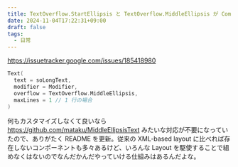 ```yaml
---
title: TextOverflow.StartEllipsis と TextOverflow.MiddleEllipsis が Compose 1.8.0-alpha02 からサポートされていた
date: 2024-11-04T17:22:31+09:00
draft: false
tags:
  - 日常
---
```


https://issuetracker.google.com/issues/185418980

```kotlin
Text(
  text = soLongText,
  modifier = Modifier,
  overflow = TextOverflow.MiddleEllipsis,
  maxLines = 1 // 1 行の場合
)
```

何もカスタマイズしなくて良いなら https://github.com/mataku/MiddleEllipsisText みたいな対応が不要になっていたので、ありがたく README を更新。従来の XML-based layout に比べれば存在しないコンポーネントも多々あるけど、いろんな Layout を駆使することで組めなくはないのでなんだかんだやっていける仕組みはあるんだよな。
